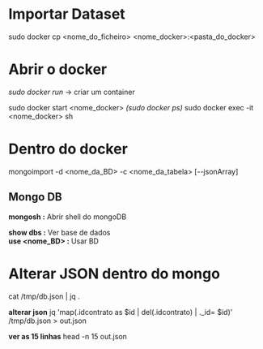 # Importar Dataset

sudo docker cp <nome_do_ficheiro> <nome_docker>:<pasta_do_docker>

# Abrir o docker

_sudo docker run_ -> criar um container

sudo docker start <nome_docker>
_(sudo docker ps)_ 
sudo docker exec -it <nome_docker> sh

# Dentro do docker

mongoimport -d <nome_da_BD> -c <nome_da_tabela> <ficheiro> [--jsonArray]

## Mongo DB

**mongosh :** Abrir shell do mongoDB  

**show dbs :** Ver base de dados  
**use <nome_BD> :** Usar BD

# Alterar JSON dentro do mongo

cat /tmp/db.json | jq .

**alterar json**
jq 'map(.idcontrato as $id | del(.idcontrato) | ._id= $id)' /tmp/db.json > out.json

**ver as 15 linhas**
head -n 15 out.json